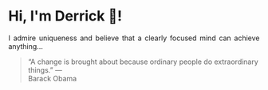 # Hi, I'm Derrick 👋!
<p align="justify">I admire uniqueness and believe that a clearly focused mind can achieve anything...</p> 
<!-- #quote-start -->
<blockquote>&ldquo;A change is brought about because ordinary people do extraordinary things.&rdquo; &mdash; <footer>Barack Obama</footer></blockquote>
<!-- #quote-end -->

